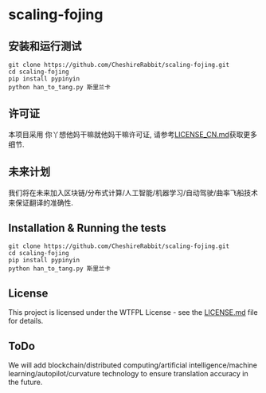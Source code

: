# scaling-fojing

##  安装和运行测试

```
git clone https://github.com/CheshireRabbit/scaling-fojing.git
cd scaling-fojing
pip install pypinyin
python han_to_tang.py 斯里兰卡
```

## 许可证

本项目采用 你丫想他妈干嘛就他妈干嘛许可证, 请参考[LICENSE_CN.md](LICENSE_CN.md)获取更多细节.

## 未来计划

我们将在未来加入区块链/分布式计算/人工智能/机器学习/自动驾驶/曲率飞船技术来保证翻译的准确性.

Installation & Running the tests
------------

```
git clone https://github.com/CheshireRabbit/scaling-fojing.git
cd scaling-fojing
pip install pypinyin
python han_to_tang.py 斯里兰卡
```
## License

This project is licensed under the WTFPL License - see the [LICENSE.md](LICENSE.md) file for details.

## ToDo

We will add blockchain/distributed computing/artificial intelligence/machine learning/autopilot/curvature technology to ensure translation accuracy in the future.
